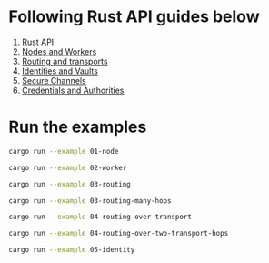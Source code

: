 # Following Rust API guides below

1. [Rust API](https://docs.ockam.io/reference/libraries/rust)
2. [Nodes and Workers](https://docs.ockam.io/reference/libraries/rust/routing)
3. [Routing and transports](https://docs.ockam.io/reference/libraries/rust/routing)
4. [Identities and Vaults](https://docs.ockam.io/reference/libraries/rust/vaults-and-identities)
5. [Secure Channels](https://docs.ockam.io/reference/libraries/rust/secure-channels)
6. [Credentials and Authorities](https://docs.ockam.io/reference/libraries/rust/credentials)

# Run the examples

```sh
cargo run --example 01-node
```

```sh
cargo run --example 02-worker
```

```sh
cargo run --example 03-routing
```

```sh
cargo run --example 03-routing-many-hops
```

```sh
cargo run --example 04-routing-over-transport
```

```sh
cargo run --example 04-routing-over-two-transport-hops
```

```sh
cargo run --example 05-identity
```
